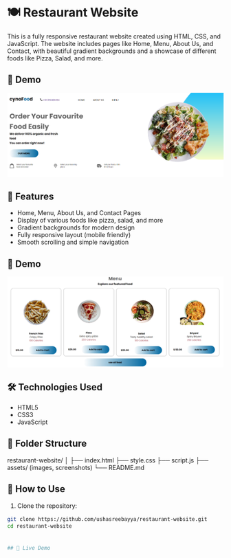 # 🍽️ Restaurant Website

This is a fully responsive restaurant website created using HTML, CSS, and JavaScript. The website includes pages like Home, Menu, About Us, and Contact, with beautiful gradient backgrounds and a showcase of different foods like Pizza, Salad, and more.

## 📸 Demo

![Image1](assests/1.png)

## 🚀 Features

- Home, Menu, About Us, and Contact Pages
- Display of various foods like pizza, salad, and more
- Gradient backgrounds for modern design
- Fully responsive layout (mobile friendly)
- Smooth scrolling and simple navigation

## 📸 Demo

![Image2](assests/2.png)

## 🛠️ Technologies Used

- HTML5
- CSS3
- JavaScript

## 📂 Folder Structure

restaurant-website/
│
├── index.html
├── style.css
├── script.js
├── assets/ (images, screenshots)
└── README.md

## 📌 How to Use

1. Clone the repository:
```bash
git clone https://github.com/ushasreebayya/restaurant-website.git
cd restaurant-website


## 🔗 Live Demo
